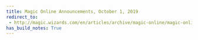 ```yaml
---
title: Magic Online Announcements, October 1, 2019
redirect_to:
 - http://magic.wizards.com/en/articles/archive/magic-online/magic-online-announcements-october-1-2019
has_build_notes: True
---
```

